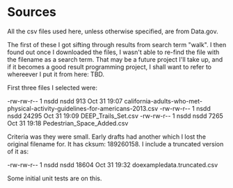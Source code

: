 # Sources

All the csv files used here, unless otherwise specified, are from Data.gov.

The first of these I got sifting through results from search term "walk".  I
then found out once I downloaded the files, I wasn't able to re-find the file
with the filename as a search term.  That may be a future project I'll take
up, and if it becomes a good result programming project, I shall want to
refer to whereever I put it from here:  TBD.

First three files I selected were:

-rw-rw-r-- 1 nsdd nsdd   913 Oct 31 19:07 california-adults-who-met-physical-activity-guidelines-for-americans-2013.csv
-rw-rw-r-- 1 nsdd nsdd 24295 Oct 31 19:09 DEEP_Trails_Set.csv
-rw-rw-r-- 1 nsdd nsdd  7265 Oct 31 19:18 Pedestrian_Space_Added.csv

Criteria was they were small.  Early drafts had another which I lost
the original filename for.  It has cksum:  189260158.  I include a
truncated version of it as:

-rw-rw-r-- 1 nsdd nsdd 18604 Oct 31 19:32 doexampledata.truncated.csv

Some initial unit tests are on this.
